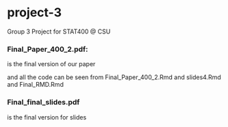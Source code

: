 # project-3
Group 3 Project for STAT400 @ CSU

### Final_Paper_400_2.pdf:
  is the final version of our paper
  
and all the code can be seen from Final_Paper_400_2.Rmd and slides4.Rmd and Final_RMD.Rmd


### Final_final_slides.pdf
  is the final version for slides
  














